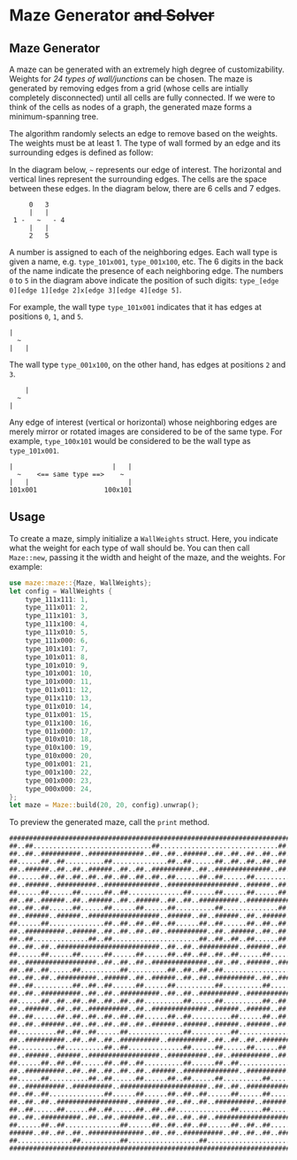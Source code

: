 # Maze Generator ~~and Solver~~

## Maze Generator

A maze can be generated with an extremely high degree of customizability. Weights for *24 types of wall/junctions* can be chosen. The maze is generated by removing edges from a grid (whose cells are intially completely disconnected) until all cells are fully connected. If we were to think of the cells as nodes of a graph, the generated maze forms a minimum-spanning tree.

The algorithm randomly selects an edge to remove based on the weights. The weights must be at least 1. The type of wall formed by an edge and its surrounding edges is defined as follow:

In the diagram below, `~` represents our edge of interest. The horizontal and vertical lines represent the surrounding edges. The cells are the space between these edges. In the diagram below, there are 6 cells and 7 edges.
```
     0   3
     |   |
 1 -   ~   - 4
     |   |
     2   5
```
A number is assigned to each of the neighboring edges. Each wall type is given a name, e.g. `type_101x001`, `type_001x100`, etc. The 6 digits in the back of the name indicate the presence of each neighboring edge. The numbers `0` to `5` in the diagram above indicate the position of such digits: `type_[edge 0][edge 1][edge 2]x[edge 3][edge 4][edge 5]`.

For example, the wall type `type_101x001` indicates that it has edges at positions `0`, `1`, and `5`.
```
|
  ~
|   |
```

The wall type `type_001x100`, on the other hand, has edges at positions `2` and `3`.
```
    |
  ~
|
```

Any edge of interest (vertical or horizontal) whose neighboring edges are merely mirror or rotated images are considered to be of the same type. For example, `type_100x101` would be considered to be the wall type as `type_101x001`.
```
|                         |   |
  ~    <== same type ==>    ~
|   |                         |
101x001                 100x101
```
## Usage

To create a maze, simply initialize a `WallWeights` struct. Here, you indicate what the weight for each type of wall should be. You can then call `Maze::new`, passing it the width and height of the maze, and the weights. For example:

```rust
use maze::maze::{Maze, WallWeights};
let config = WallWeights {
    type_111x111: 1,
    type_111x011: 2,
    type_111x101: 3,
    type_111x100: 4,
    type_111x010: 5,
    type_111x000: 6,
    type_101x101: 7,
    type_101x011: 8,
    type_101x010: 9,
    type_101x001: 10,
    type_101x000: 11,
    type_011x011: 12,
    type_011x110: 13,
    type_011x010: 14,
    type_011x001: 15,
    type_011x100: 16,
    type_011x000: 17,
    type_010x010: 18,
    type_010x100: 19,
    type_010x000: 20,
    type_001x001: 21,
    type_001x100: 22,
    type_001x000: 23,
    type_000x000: 24,
};
let maze = Maze::build(20, 20, config).unwrap();
```

To preview the generated maze, call the `print` method.
```
##################################################################################
##..##..............................##..............................##..........##
##..##..##########..##############..##..##..######..##..##..##..##..##..######..##
##......##..##..........##..............##..##......##..##..##..##..##......##..##
##..######..##..##..######..##..##..##########..##..##############..##..##########
##......##..##..##..##..##..##..##..##..##......##..##......##..............##..##
##..######..##########..##############..##################..######..##..##..##..##
##......##......##......##..##..............##......##......##......##..##......##
##..##..######..##..######..##..######..##..##..##########..##################..##
##..##..##......##......##......##......##..........##..............##..##......##
##..######..######..##################..######..##..######..##..######..######..##
##......##..............##..##..##..##..##......##..##......##..##..##......##..##
##..##########..######..##..##..##..##..##########..##..######..##..##..######..##
##..##..............##..##......................##..##..##..##......##......##..##
##..##..##..##########################..##..##..##########..######..##..##..##..##
##......##......##......##......##......##..##..##..##..##......##......##..##..##
##..##################..##..##..##..##############..##..##..######..######..##..##
##..##..##......##..........##..........##..##..##..##..................##......##
##..##..##..##########..######..##..######..##..##..##########..##..##########..##
##..##..........##..##..##......##......##..........##..........##......##......##
##..##..##########..##..##..##########..##..##..##########..##################..##
##......##..##..##..##..##..##..##..........##......##..........##..##..##......##
##..######..##..##..##########..##..##############..######..######..##..######..##
##..##......##..##..##..##..##..##......##..##..........##......##..##......##..##
##..##..######..##..##..##..##..##..######..######..######..######..##..##########
##..........##..##..##......##..............##..........##..............##......##
##..##########..##..##..##..##########..##########..##..##..##..##############..##
##..........##..........##..##..............##......##......##......##..##......##
##..######..######..##################..##########..##..##########..##..##..######
##......##..##..##......##..##..##..........##......##..##..................##..##
##..##########..##..##..##..##..##..######..##############..##########..######..##
##......##..........##..##......##......##..##......##..........##..............##
##..##########..##########..######################..##..##..##############..##..##
##..##..##..............##......##......##..##..##......##......##..........##..##
##..##..##..##################..######..##..##..##..##########..######..##########
##..##......##......##..##......##..##..##..............##......##..........##..##
##..##..##########..##..##..######..##..##..##..##..######################..##..##
##......##..##..............##......##..##..##..##......##..##..##......##......##
######..##..##..##..##############..##..##..##########..##..##..##..##########..##
##..............##..........##..................##......................##......##
##################################################################################
```
